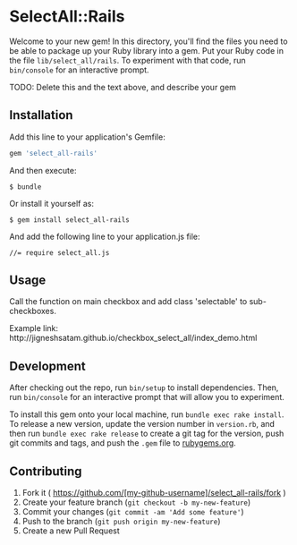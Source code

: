 # SelectAll::Rails

Welcome to your new gem! In this directory, you'll find the files you need to be able to package up your Ruby library into a gem. Put your Ruby code in the file `lib/select_all/rails`. To experiment with that code, run `bin/console` for an interactive prompt.

TODO: Delete this and the text above, and describe your gem

## Installation

Add this line to your application's Gemfile:

```ruby
gem 'select_all-rails'
```

And then execute:

    $ bundle

Or install it yourself as:

    $ gem install select_all-rails
    
And add the following line to your application.js file:

    //= require select_all.js

## Usage

<p>Call the function on main checkbox and add class 'selectable' to sub-checkboxes.</p>

<p>Example link: http://jigneshsatam.github.io/checkbox_select_all/index_demo.html </p>

## Development

After checking out the repo, run `bin/setup` to install dependencies. Then, run `bin/console` for an interactive prompt that will allow you to experiment.

To install this gem onto your local machine, run `bundle exec rake install`. To release a new version, update the version number in `version.rb`, and then run `bundle exec rake release` to create a git tag for the version, push git commits and tags, and push the `.gem` file to [rubygems.org](https://rubygems.org).

## Contributing

1. Fork it ( https://github.com/[my-github-username]/select_all-rails/fork )
2. Create your feature branch (`git checkout -b my-new-feature`)
3. Commit your changes (`git commit -am 'Add some feature'`)
4. Push to the branch (`git push origin my-new-feature`)
5. Create a new Pull Request
